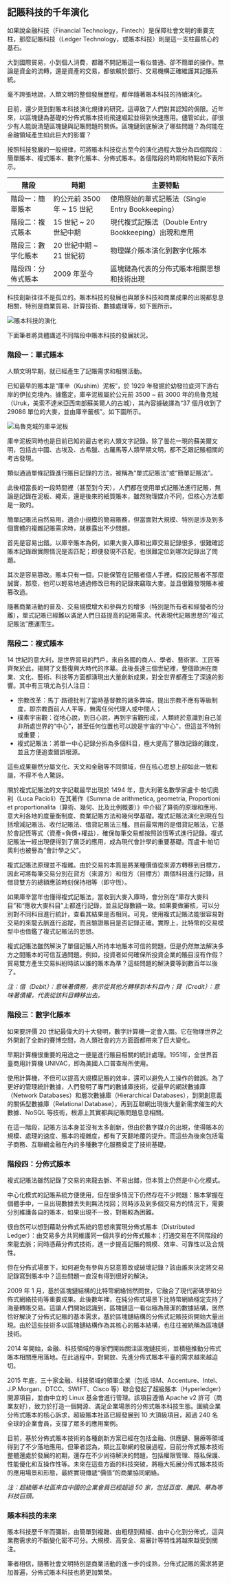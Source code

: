 ## 記賬科技的千年演化

如果說金融科技（Financial Technology，Fintech）是保障社會文明的重要支柱，那麼記賬科技（Ledger Technology，或賬本科技）則是這一支柱最核心的基石。

大到國際貿易，小到個人消費，都離不開記賬這一看似普通、卻不簡單的操作。無論是資金的流轉，還是資產的交易，都依賴於銀行、交易機構正確維護其記賬系統。

毫不誇張地說，人類文明的整個發展歷程，都伴隨著賬本科技的持續演化。

目前，還少見到對賬本科技演化規律的研究，這導致了人們對其認知的侷限。近年來，以區塊鏈為基礎的分佈式賬本技術飛速崛起並得到快速應用。儘管如此，卻很少有人能說清楚區塊鏈與記賬問題的關係。區塊鏈到底解決了哪些問題？為何能在金融領域產生如此巨大的影響？

按照科技發展的一般規律，可將賬本科技從古至今的演化過程大致分為四個階段：簡單賬本、複式賬本、數字化賬本、分佈式賬本。各個階段的時期和特點如下表所示。

| 階段 | 時期 | 主要特點 |
| --- | --- | --- |
| 階段一：簡單賬本 | 約公元前 3500 年 ~ 15 世紀 | 使用原始的單式記賬法（Single Entry Bookkeeping） |
| 階段二：複式賬本 | 15 世紀 ~ 20 世紀中期 | 現代複式記賬法（Double Entry Bookkeeping）出現和應用 |
| 階段三：數字化賬本 | 20 世紀中期 ~ 21 世紀初 | 物理媒介賬本演化到數字化賬本 |
| 階段四：分佈式賬本 | 2009 年至今 | 區塊鏈為代表的分佈式賬本相關思想和技術出現 |

科技創新往往不是孤立的。賬本科技的發展也與眾多科技和商業成果的出現都息息相關，特別是商業貿易、計算技術、數據處理等，如下圖所示。

![賬本科技的演化](_images/ledger_history.png)

下面筆者將具體講述不同階段中賬本科技的發展狀況。

### 階段一：單式賬本

人類文明早期，就已經產生了記賬需求和相關活動。

已知最早的賬本是“庫辛（Kushim）泥板”，於 1929 年發掘於幼發拉底河下游右岸的伊拉克境內。據鑑定，庫辛泥板屬於公元前 3500 ~ 前 3000 年的烏魯克城（Uruk，美索不達米亞西南部蘇美爾人的古城），其內容據破譯為“37 個月收到了 29086 單位的大麥，並由庫辛籤核”。如下圖所示。

![烏魯克城的庫辛泥板](_images/kushim.png)

庫辛泥板同時也是目前已知的最古老的人類文字記錄。除了曇花一現的蘇美爾文明，包括古中國、古埃及、古希臘、古羅馬等人類早期文明，都不乏跟記賬相關的考古發現。

類似通過單條記錄進行賬目記錄的方法，被稱為“單式記賬法”或“簡單記賬法”。

此後相當長的一段時間裡（甚至到今天），人們都在使用單式記賬法進行記賬，無論是記錄在泥板、繩索，還是後來的紙質賬本，雖然物理媒介不同，但核心方法都是一致的。

簡單記賬法自然易用，適合小規模的簡易賬務，但當面對大規模、特別是涉及到多個實體的複雜記賬需求時，就暴露出不少問題。

首先是容易出錯。以庫辛賬本為例，如果大麥入庫和出庫交易記錄很多，很難確認賬本記錄跟實際情況是否匹配；即便發現不匹配，也很難定位到哪次記錄出了問題。

其次是容易篡改。賬本只有一個，只能保管在記賬者個人手裡。假設記賬者不那麼誠實，那麼，他可以輕易地通過修改已有的記錄來竊取大麥。並且很難發現賬本被篡改過。

隨著商業活動的普及、交易規模增大和參與方的增多（特別是所有者和經營者的分離），單式記賬已經難以滿足人們日益提高的記賬需求。代表現代記賬思想的“複式記賬法”應運而生。

### 階段二：複式賬本

14 世紀的意大利，是世界貿易的門戶，來自各國的商人、學者、藝術家、工匠等齊聚於此，揭開了文藝復興大時代的序幕。此後長達三個世紀裡，整個歐洲在商業、文化、藝術、科技等方面都湧現出大量創新成果，對全世界都產生了深遠的影響。其中有三項尤為引人注目：

* 宗教改革：馬丁·路德批判了當時基督教的諸多弊端，提出宗教不應有等級制度，即宗教面前人人平等，無需任何代理人或中間人；
* 樸素宇宙觀：從地心說，到日心說，再到宇宙觀形成，人類終於意識到自己並非所處世界的“中心”，甚至任何位置也可以說是宇宙的“中心”，但這並不特別或重要；
* 複式記賬法：將單一中心記錄分拆為多個科目，極大提高了篡改記錄的難度，並且方便追查錯誤根源。

這些成果雖然分屬文化、天文和金融等不同領域，但在核心思想上卻如此一致和諧，不得不令人驚訝。

關於複式記賬法的文字記載最早出現於 1494 年，意大利著名數學家盧卡·帕切奧利（Luca Pacioli）在其著作《Summa de arithmetica, geometria, Proportioni et proportionalita（算術、幾何、比及比例概要）》中介紹了算術的原理和應用、意大利各地的度量衡制度、商業記賬方法和幾何學基礎。複式記賬法演化到現在包括增減記賬法、收付記賬法、借貸記賬法三種。目前最常用的是借貸記賬法，它基於會記恆等式（資產=負債+權益），確保每筆交易都按照該恆等式進行記錄。複式記賬法一經出現便得到了廣泛的應用，成為現代會計學的重要基礎。而盧卡·帕切奧利也被譽為“會計學之父”。

複式記賬法原理並不複雜。由於交易的本質是將某種價值從來源方轉移到目標方，因此可將每筆交易分別在貸方（來源方）和借方（目標方）兩個科目進行記錄，且借貸雙方的總額應該時刻保持相等（即守恆）。

如果庫辛當年也懂得複式記賬法，當收到大麥入庫時，會分別在“庫存大麥科目”和“應收大麥科目”上都進行記錄，並且記錄數額一致。如果要做審核，可以分別對不同科目進行統計，查看其結果是否相同。可見，使用複式記賬法能很容易對交易的來龍去脈進行追蹤，而且驗證賬目是否記錄正確。實際上，比特幣的交易模型中也借鑑了複式記賬法的思想。

複式記賬法雖然解決了單個記賬人所持本地賬本可信的問題，但是仍然無法解決多方之間賬本的可信互通問題。例如，投資者如何確保所投資企業的賬目沒有作假？貿易雙方產生交易糾紛時該以誰的賬本為準？這些問題的解決要等到數百年以後了。

*注：借（Debit）：意味著債務，表示從其他方轉移到本科目內；貸（Credit）：意味著債權，代表從該科目轉移出去。*

### 階段三：數字化賬本

如果要評價 20 世紀最偉大的十大發明，數字計算機一定會入圍。它在物理世界之外開創了全新的賽博空間，為人類社會的方方面面都帶來了巨大變化。

早期計算機很重要的用途之一便是進行賬目相關的統計處理。1951年，全世界首臺商用計算機 UNIVAC，即為美國人口普查局所使用。

使用計算機，不但可以提高大規模記賬的效率，還可以避免人工操作的錯誤。為了更好的管理統計數據，人們發明了專門的數據庫技術。從最早的網狀數據庫（Network Databases）和層次數據庫（Hierarchical Databases），到開創意義的關係型數據庫（Relational Database），再到互聯網出現後大量新需求催生的大數據、NoSQL 等技術，根源上其實都與記賬問題息息相關。

在這一階段，記賬方法本身並沒有太多創新，但由於數字媒介的出現，使得賬本的規模、處理的速度、賬本的複雜度，都有了天翻地覆的提升。而這些為後來包括電子商務、互聯網金融在內的多種數字化服務奠定了技術基礎。


### 階段四：分佈式賬本

複式記賬法雖然記錄了交易的來龍去脈、不易出錯，但本質上仍然是中心化模式。

中心化模式的記賬系統方便使用，但在很多情況下仍然存在不少問題：賬本掌握在個體手中，一旦出現數據丟失則無法找回；同時涉及到多個交易方的情況下，需要分別維護各自的賬本，如果出現不一致，對賬較為困難。

很自然可以想到藉助分佈式系統的思想來實現分佈式賬本（Distributed Ledger）：由交易多方共同維護同一個共享的分佈式賬本；打通交易在不同階段的來龍去脈；同時憑藉分佈式技術，進一步提高記賬的規模、效率、可靠性以及合規性。

但在分佈式場景下，如何避免有參與方惡意篡改或破壞記錄？該由誰來決定將交易記錄寫到賬本中？這些問題一直沒有得到很好的解決。

2009 年 1 月，基於區塊鏈結構的比特幣網絡悄然問世，它融合了現代密碼學和分佈式網絡技術等重要成果。此後數年裡，在純分佈式場景下比特幣網絡穩定支持了海量轉賬交易。這讓人們開始認識到，區塊鏈這一看似極為簡潔的數據結構，居然恰好解決了分佈式記賬的基本需求，基於區塊鏈結構的分佈式記賬技術開始大量出現。由於這些技術多以區塊鏈結構作為其核心的賬本結構，也往往被統稱為區塊鏈技術。

2014 年開始，金融、科技領域的專家們開始關注區塊鏈技術，並積極推動分佈式賬本相關應用落地。在此過程中，對開放、先進分佈式賬本平臺的需求越來越迫切。

2015 年底，三十家金融、科技領域的領軍企業（包括 IBM、Accenture、Intel、J.P.Morgan、DTCC、SWIFT、Cisco 等）聯合發起了超級賬本（Hyperledger）開源項目，並由中立的 Linux 基金會進行管理。該項目遵循 Apache v2 許可（商業友好），致力於打造一個開源、滿足企業場景的分佈式賬本科技生態。圍繞企業分佈式賬本的核心訴求，超級賬本社區已經發展到 10 大頂級項目，超過 240 名全球的企業會員，支撐了眾多的應用案例。

目前，基於分佈式賬本技術的各種創新方案已經在包括金融、供應鏈、醫療等領域得到了不少落地應用。但筆者認為，類比互聯網的發展過程，目前分佈式賬本技術整體還處於發展的初期，還存在不少尚待解決的問題，包括權限管理、隱私保護、性能優化和互操作性等。未來在這些方面的科技突破，將極大拓展分佈式賬本技術的應用場景和形態，最終實現傳遞“價值”的商業協同網絡。

*注：超級賬本社區來自中國的企業會員已經超過 50 家，包括百度、騰訊、華為等科技巨頭。*

### 賬本科技的未來

賬本科技歷千年而彌新，由簡單到複雜、由粗糙到精細、由中心化到分佈式，這與業務需求的不斷變化密不可分。大規模、高安全、易審計等特性將越來越受到關注。

筆者相信，隨著社會文明特別是商業活動的進一步的成熟，分佈式記賬的需求將更加普遍，分佈式賬本科技也將更加繁榮。
